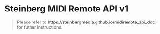 # Steinberg **MIDI Remote API** v1
> Please refer to <a href="https://steinbergmedia.github.io/midiremote_api_doc">https://steinbergmedia.github.io/midiremote_api_doc</a> for futher instructions.
